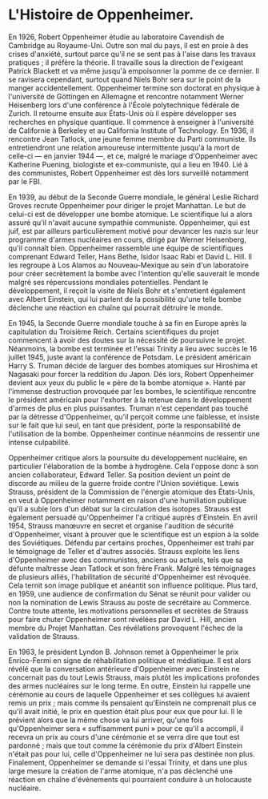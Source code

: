 # L'Histoire de Oppenheimer.

En 1926, Robert Oppenheimer étudie au laboratoire Cavendish de Cambridge au Royaume-Uni. Outre son mal du pays, il est en proie à des crises d'anxiété, surtout parce qu'il ne se sent pas à l'aise dans les travaux pratiques ; il préfère la théorie. Il travaille sous la direction de l'exigeant Patrick Blackett et va même jusqu'à empoisonner la pomme de ce dernier. Il se ravisera cependant, surtout quand Niels Bohr sera sur le point de la manger accidentellement. Oppenheimer termine son doctorat en physique à l'université de Göttingen en Allemagne et rencontre notamment Werner Heisenberg lors d'une conférence à l'École polytechnique fédérale de Zurich. Il retourne ensuite aux États-Unis où il espère développer ses recherches en physique quantique. Il commence à enseigner à l'université de Californie à Berkeley et au California Institute of Technology. En 1936, il rencontre Jean Tatlock, une jeune femme membre du Parti communiste. Ils entretiendront une relation amoureuse intermittente jusqu'à la mort de celle-ci — en janvier 1944 —, et ce, malgré le mariage d'Oppenheimer avec Katherine Puening, biologiste et ex-communiste, qui a lieu en 1940. Lié à des communistes, Robert Oppenheimer est dès lors surveillé notamment par le FBI.

En 1939, au début de la Seconde Guerre mondiale, le général Leslie Richard Groves recrute Oppenheimer pour diriger le projet Manhattan. Le but de celui-ci est de développer une bombe atomique. Le scientifique lui a alors assuré qu'il n'avait aucune sympathie communiste. Oppenheimer, qui est juif, est par ailleurs particulièrement motivé pour devancer les nazis sur leur programme d'armes nucléaires en cours, dirigé par Werner Heisenberg, qu'il connaît bien. Oppenheimer rassemble une équipe de scientifiques comprenant Edward Teller, Hans Bethe, Isidor Isaac Rabi et David L. Hill. Il les regroupe à Los Alamos au Nouveau-Mexique au sein d'un laboratoire pour créer secrètement la bombe avec l'intention qu'elle sauverait le monde malgré ses répercussions mondiales potentielles. Pendant le développement, il reçoit la visite de Niels Bohr et s'entretient également avec Albert Einstein, qui lui parlent de la possibilité qu'une telle bombe déclenche une réaction en chaîne qui pourrait détruire le monde.

En 1945, la Seconde Guerre mondiale touche à sa fin en Europe après la capitulation du Troisième Reich. Certains scientifiques du projet commencent à avoir des doutes sur la nécessité de poursuivre le projet. Néanmoins, la bombe est terminée et l'essai Trinity a lieu avec succès le 16 juillet 1945, juste avant la conférence de Potsdam. Le président américain Harry S. Truman décide de larguer des bombes atomiques sur Hiroshima et Nagasaki pour forcer la reddition du Japon. Dès lors, Robert Oppenheimer devient aux yeux du public le « père de la bombe atomique ». Hanté par l'immense destruction provoquée par les bombes, le scientifique rencontre le président américain pour l'exhorter à la retenue dans le développement d'armes de plus en plus puissantes. Truman n'est cependant pas touché par la détresse d'Oppenheimer, qu'il perçoit comme une faiblesse, et insiste sur le fait que lui seul, en tant que président, porte la responsabilité de l'utilisation de la bombe. Oppenheimer continue néanmoins de ressentir une intense culpabilité.

Oppenheimer critique alors la poursuite du développement nucléaire, en particulier l'élaboration de la bombe à hydrogène. Cela l'oppose donc à son ancien collaborateur, Edward Teller. Sa position devient un point de discorde au milieu de la guerre froide contre l'Union soviétique. Lewis Strauss, président de la Commission de l'énergie atomique des États-Unis, en veut à Oppenheimer notamment en raison d'une humiliation publique qu'il a subie lors d'un débat sur la circulation des isotopes. Strauss est également persuadé qu'Oppenheimer l'a critiqué auprès d'Einstein. En avril 1954, Strauss manœuvre en secret et organise l'audition de sécurité d'Oppenheimer, visant à prouver que le scientifique est un espion à la solde des Soviétiques. Défendu par certains proches, Oppenheimer est trahi par le témoignage de Teller et d'autres associés. Strauss exploite les liens d'Oppenheimer avec des communistes, anciens ou actuels, tels que sa défunte maîtresse Jean Tatlock et son frère Frank. Malgré les témoignages de plusieurs alliés, l'habilitation de sécurité d'Oppenheimer est révoquée. Cela ternit son image publique et anéantit son influence politique. Plus tard, en 1959, une audience de confirmation du Sénat se réunit pour valider ou non la nomination de Lewis Strauss au poste de secrétaire au Commerce. Contre toute attente, les motivations personnelles et secrètes de Strauss pour faire chuter Oppenheimer sont révélées par David L. Hill, ancien membre du Projet Manhattan. Ces révélations provoquent l'échec de la validation de Strauss.

En 1963, le président Lyndon B. Johnson remet à Oppenheimer le prix Enrico-Fermi en signe de réhabilitation politique et médiatique. Il est alors révélé que la conversation antérieure d'Oppenheimer avec Einstein ne concernait pas du tout Lewis Strauss, mais plutôt les implications profondes des armes nucléaires sur le long terme. En outre, Einstein lui rappelle une cérémonie au cours de laquelle Oppenheimer et ses collègues lui avaient remis un prix ; mais comme ils pensaient qu'Einstein ne comprenait plus ce qu'il avait initié, le prix en question était plus pour eux que pour lui. Il le prévient alors que la même chose va lui arriver, qu'une fois qu'Oppenheimer sera « suffisamment puni » pour ce qu'il a accompli, il recevra un prix au cours d'une cérémonie et se verra dire que tout est pardonné ; mais que tout comme la cérémonie du prix d'Albert Einstein n'était pas pour lui, celle d'Oppenheimer ne lui sera pas destinée non plus. Finalement, Oppenheimer se demande si l'essai Trinity, et dans une plus large mesure la création de l'arme atomique, n'a pas déclenché une réaction en chaîne d'événements qui pourraient conduire à un holocauste nucléaire.
